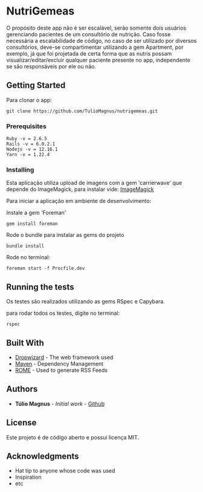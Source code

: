 # NutriGemeas

O propósito deste app não é ser escalável, serão somente dois usuários gerenciando pacientes de um consultório de nutrição.
Caso fosse necessária a escalabilidade de código, no caso de ser utilizado por diversos consultórios, deve-se compartimentar utilizando a gem Apartment, por exemplo, já que foi projetada de certa forma que as nutris possam visualizar/editar/excluir qualquer paciente presente no app, independente se são responsáveis por ele ou não.

## Getting Started

Para clonar o app:
```
git clone https://github.com/TulioMagnus/nutrigemeas.git
```

### Prerequisites

```
Ruby -v = 2.6.5
Rails -v = 6.0.2.1
Nodejs -v = 12.16.1
Yarn -v = 1.22.4
```

### Installing

Esta aplicação utiliza upload de imagens com a gem 'carrierwave' que depende
do ImageMagick, para instalar vide: [ImageMagick](https://imagemagick.org/script/download.php)

Para iniciar a aplicação em ambiente de desenvolvimento:

Instale a gem 'Foreman'

```
gem install foreman
```

Rode o bundle para instalar as gems do projeto

```
bundle install
```
Rode no terminal:

```
foreman start -f Procfile.dev
```


## Running the tests

Os testes são realizados utilizando as gems RSpec e Capybara.

para rodar todos os testes, digite no terminal:
```
rspec
```

## Built With

* [Dropwizard](http://www.dropwizard.io/1.0.2/docs/) - The web framework used
* [Maven](https://maven.apache.org/) - Dependency Management
* [ROME](https://rometools.github.io/rome/) - Used to generate RSS Feeds

## Authors

* **Túlio Magnus** - *Initial work* - [Github](https://github.com/TulioMagnus)

## License

Este projeto é de código aberto e possui licença MIT.

## Acknowledgments

* Hat tip to anyone whose code was used
* Inspiration
* etc

